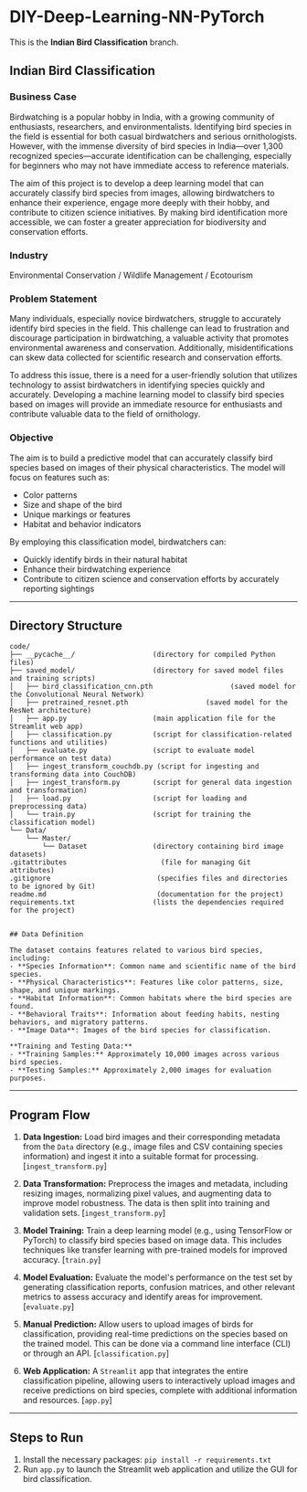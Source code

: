 # DIY-Deep-Learning-NN-PyTorch

This is the **Indian Bird Classification** branch.

## Indian Bird Classification

### Business Case

Birdwatching is a popular hobby in India, with a growing community of enthusiasts, researchers, and environmentalists. Identifying bird species in the field is essential for both casual birdwatchers and serious ornithologists. However, with the immense diversity of bird species in India—over 1,300 recognized species—accurate identification can be challenging, especially for beginners who may not have immediate access to reference materials. 

The aim of this project is to develop a deep learning model that can accurately classify bird species from images, allowing birdwatchers to enhance their experience, engage more deeply with their hobby, and contribute to citizen science initiatives. By making bird identification more accessible, we can foster a greater appreciation for biodiversity and conservation efforts.

### Industry

Environmental Conservation / Wildlife Management / Ecotourism

### Problem Statement

Many individuals, especially novice birdwatchers, struggle to accurately identify bird species in the field. This challenge can lead to frustration and discourage participation in birdwatching, a valuable activity that promotes environmental awareness and conservation. Additionally, misidentifications can skew data collected for scientific research and conservation efforts.

To address this issue, there is a need for a user-friendly solution that utilizes technology to assist birdwatchers in identifying species quickly and accurately. Developing a machine learning model to classify bird species based on images will provide an immediate resource for enthusiasts and contribute valuable data to the field of ornithology.

### Objective

The aim is to build a predictive model that can accurately classify bird species based on images of their physical characteristics. The model will focus on features such as:
- Color patterns
- Size and shape of the bird
- Unique markings or features
- Habitat and behavior indicators

By employing this classification model, birdwatchers can:
- Quickly identify birds in their natural habitat
- Enhance their birdwatching experience
- Contribute to citizen science and conservation efforts by accurately reporting sightings

---

## Directory Structure

```plaintext
code/
├── __pycache__/                   (directory for compiled Python files)
├── saved_model/                   (directory for saved model files and training scripts)
│   ├── bird_classification_cnn.pth                   (saved model for the Convolutional Neural Network)
│   ├── pretrained_resnet.pth                   (saved model for the ResNet architecture)
│   ├── app.py                     (main application file for the Streamlit web app)
│   ├── classification.py          (script for classification-related functions and utilities)
│   ├── evaluate.py                (script to evaluate model performance on test data)
│   ├── ingest_transform_couchdb.py (script for ingesting and transforming data into CouchDB)
│   ├── ingest_transform.py        (script for general data ingestion and transformation)
│   ├── load.py                    (script for loading and preprocessing data)
│   └── train.py                   (script for training the classification model)
└── Data/
    └── Master/
        └── Dataset                (directory containing bird image datasets)
.gitattributes                       (file for managing Git attributes)
.gitignore                          (specifies files and directories to be ignored by Git)
readme.md                           (documentation for the project)
requirements.txt                   (lists the dependencies required for the project)


## Data Definition

The dataset contains features related to various bird species, including:
- **Species Information**: Common name and scientific name of the bird species.
- **Physical Characteristics**: Features like color patterns, size, shape, and unique markings.
- **Habitat Information**: Common habitats where the bird species are found.
- **Behavioral Traits**: Information about feeding habits, nesting behaviors, and migratory patterns.
- **Image Data**: Images of the bird species for classification.

**Training and Testing Data:**
- **Training Samples:** Approximately 10,000 images across various bird species.
- **Testing Samples:** Approximately 2,000 images for evaluation purposes.
```
---

## Program Flow

1. **Data Ingestion:** Load bird images and their corresponding metadata from the `Data` directory (e.g., image files and CSV containing species information) and ingest it into a suitable format for processing. [`ingest_transform.py`]
   
2. **Data Transformation:** Preprocess the images and metadata, including resizing images, normalizing pixel values, and augmenting data to improve model robustness. The data is then split into training and validation sets. [`ingest_transform.py`]

3. **Model Training:** Train a deep learning model (e.g., using TensorFlow or PyTorch) to classify bird species based on image data. This includes techniques like transfer learning with pre-trained models for improved accuracy. [`train.py`]

4. **Model Evaluation:** Evaluate the model's performance on the test set by generating classification reports, confusion matrices, and other relevant metrics to assess accuracy and identify areas for improvement. [`evaluate.py`]

5. **Manual Prediction:** Allow users to upload images of birds for classification, providing real-time predictions on the species based on the trained model. This can be done via a command line interface (CLI) or through an API. [`classification.py`]

6. **Web Application:** A `Streamlit` app that integrates the entire classification pipeline, allowing users to interactively upload images and receive predictions on bird species, complete with additional information and resources. [`app.py`]

---

## Steps to Run

1. Install the necessary packages: `pip install -r requirements.txt`
2. Run `app.py` to launch the Streamlit web application and utilize the GUI for bird classification.

